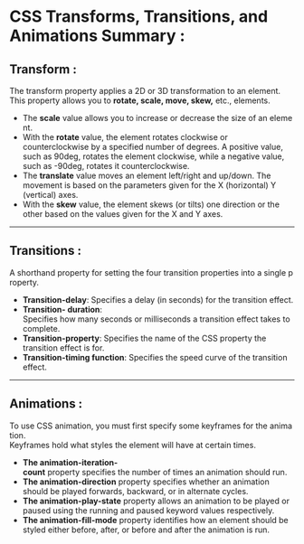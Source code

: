 # CSS Transforms, Transitions, and Animations Summary : 

## Transform : <br>
The transform property applies a 2D or 3D transformation to an element. This property allows you to **rotate, scale, move, skew,** etc., elements. <br>

- The **scale** value allows you to increase or decrease the size of an element.
- With the **rotate** value, the element rotates clockwise or counterclockwise by a specified number of degrees. A positive value, such as 90deg, rotates the element clockwise, while a negative value, such as -90deg, rotates it counterclockwise.
- The **translate** value moves an element left/right and up/down. The movement is based on the parameters given for the X (horizontal) Y (vertical) axes.
- With the **skew** value, the element skews (or tilts) one direction or the other based on the values given for the X and Y axes.
-----------------------------------------------------------------------------------------------------------------------
## Transitions : <br>
A shorthand property for setting the four transition properties into a single property.  <br>

- **Transition-delay**: Specifies a delay (in seconds) for the transition effect.
- **Transition- duration**: Specifies how many seconds or milliseconds a transition effect takes to complete.
- **Transition-property**: Specifies the name of the CSS property the transition effect is for.
- **Transition-timing function**: Specifies the speed curve of the transition effect.
-----------------------------------------------------------------------------------------------------------------------
## Animations : <br>
To use CSS animation, you must first specify some keyframes for the animation. <br>
Keyframes hold what styles the element will have at certain times. <br>

- **The animation-iteration-count** property specifies the number of times an animation should run.
- **The animation-direction** property specifies whether an animation should be played forwards, backward, or in alternate cycles.
- **The animation-play-state** property allows an animation to be played or paused using the running and paused keyword values respectively.
- **The animation-fill-mode** property identifies how an element should be styled either before, after, or before and after the animation is run.